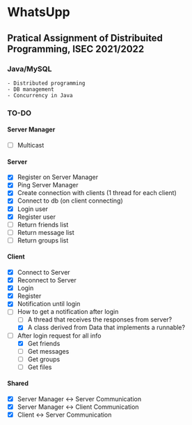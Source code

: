 # WhatsUpp
## Pratical Assignment of Distribuited Programming, ISEC 2021/2022

### Java/MySQL
    - Distributed programming
    - DB management
    - Concurrency in Java

### TO-DO
#### Server Manager
- [ ] Multicast

#### Server
- [X] Register on Server Manager
- [X] Ping Server Manager
- [X] Create connection with clients (1 thread for each client)
- [X] Connect to db (on client connecting)
- [X] Login user
- [X] Register user 
- [ ] Return friends list
- [ ] Return message list
- [ ] Return groups list

#### Client
- [X] Connect to Server
- [X] Reconnect to Server
- [X] Login
- [X] Register
- [X] Notification until login
- [ ] How to get a notification after login
    - [ ] A thread that receives the responses from server?
    - [x] A class derived from Data that implements a runnable?
- [ ] After login request for all info
    - [X] Get friends
    - [ ] Get messages
    - [ ] Get groups
    - [ ] Get files
#### Shared
- [X] Server Manager <-> Server Communication
- [X] Server Manager <-> Client Communication
- [X] Client <-> Server Communication